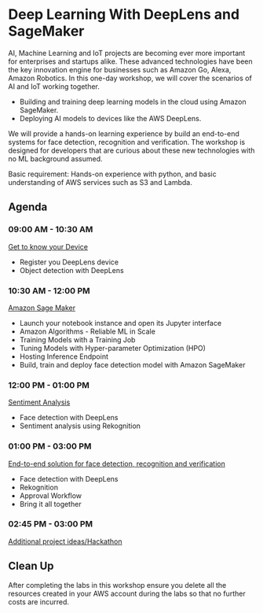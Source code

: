 # Deep Learning With DeepLens and SageMaker

AI, Machine Learning and IoT projects are becoming ever more important for enterprises and startups alike. These advanced technologies have been the key innovation engine for businesses such as Amazon Go, Alexa, Amazon Robotics. In this one-day workshop, we will cover the scenarios of AI and IoT working together.

- Building and training deep learning models in the cloud using Amazon SageMaker.  
- Deploying AI models to devices like the AWS DeepLens.

We will provide a hands-on learning experience by build an end-to-end systems for face detection, recognition and verification. The workshop is designed for developers that are curious about these new technologies with no ML background assumed.   

Basic requirement: Hands-on experience with python, and basic understanding of AWS services such as S3 and Lambda.

## Agenda

### 09:00 AM - 10:30 AM
[Get to know your Device](1-KnowYourDevice)
   - Register you DeepLens device
   - Object detection with DeepLens
### 10:30 AM - 12:00 PM
[Amazon Sage Maker](2-SageMaker)
   - Launch your notebook instance and open its Jupyter interface
   - Amazon Algorithms - Reliable ML in Scale
   - Training Models with a Training Job
   - Tuning Models with Hyper-parameter Optimization (HPO)
   - Hosting Inference Endpoint
   - Build, train and deploy face detection model with Amazon SageMaker
### 12:00 PM - 01:00 PM
[Sentiment Analysis](3-SentimentAnalysis)
  - Face detection with DeepLens
  - Sentiment analysis using Rekognition
### 01:00 PM - 03:00 PM
[End-to-end solution for face detection, recognition and verification](4-FaceDetectionAndVerification)
   - Face detection with DeepLens
   - Rekognition
   - Approval Workflow
   - Bring it all together
### 02:45 PM - 03:00 PM
[Additional project ideas/Hackathon](5-ProjectIdeas)

## Clean Up
After completing the labs in this workshop ensure you delete all the resources created in your AWS account during the labs so that no further costs are incurred.
